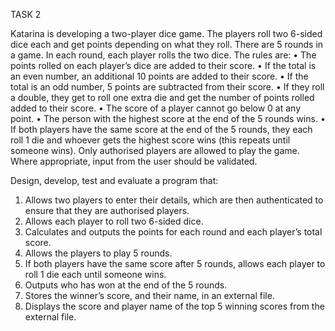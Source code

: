 TASK 2

Katarina is developing a two-player dice game.
The players roll two 6-sided dice each and get points depending on what they
roll. There are 5 rounds in a game. In each round, each player rolls the two dice.
The rules are:
• The points rolled on each player’s dice are added to their score.
• If the total is an even number, an additional 10 points are added to their score.
• If the total is an odd number, 5 points are subtracted from their score.
• If they roll a double, they get to roll one extra die and get the number of points rolled added to
their score.
• The score of a player cannot go below 0 at any point.
• The person with the highest score at the end of the 5 rounds wins.
• If both players have the same score at the end of the 5 rounds, they each roll 1 die and
whoever gets the highest score wins (this repeats until someone wins).
Only authorised players are allowed to play the game.
Where appropriate, input from the user should be validated.

Design, develop, test and evaluate a program that:
1. Allows two players to enter their details, which are then authenticated to ensure that they are
authorised players.
2. Allows each player to roll two 6-sided dice.
3. Calculates and outputs the points for each round and each player’s total score.
4. Allows the players to play 5 rounds.
5. If both players have the same score after 5 rounds, allows each player to roll 1 die each until
someone wins.
6. Outputs who has won at the end of the 5 rounds.
7. Stores the winner’s score, and their name, in an external file.
8. Displays the score and player name of the top 5 winning scores from the external file.
